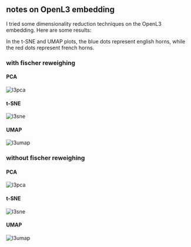 ## notes on OpenL3 embedding
I tried some dimensionality reduction techniques on the OpenL3 embedding. Here are some results:

In the t-SNE and UMAP plots, the blue dots represent english horns, while the red dots represent french horns. 

### with fischer reweighing
#### PCA 
![l3pca](../experiments/openl3/exp_0/english-horn_validation.png)
#### t-SNE
![l3sne](../experiments/openl3/exp_0/t-sne_english-horn_validation.png)
#### UMAP
![l3umap](../experiments/openl3/exp_0/umap_english-horn_validation.png)

### without fischer reweighing
#### PCA 
![l3pca](../experiments/openl3/exp_1/english-horn_validation.png)
#### t-SNE
![l3sne](../experiments/openl3/exp_1/t-sne_english-horn_validation.png)
#### UMAP
![l3umap](../experiments/openl3/exp_1/umap_english-horn_validation.png)